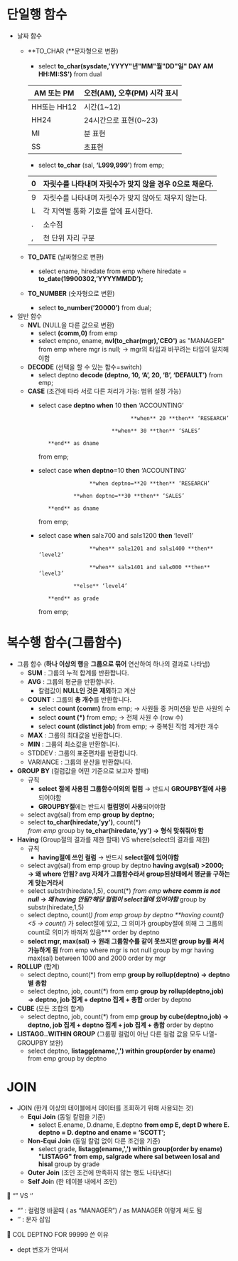 # 단일행 함수

- 날짜 함수
    - **TO_CHAR (**문자형으로 변환)
        - select **to_char(sysdate,'YYYY"년"MM"월"DD"일" DAY AM HH:MI:SS')** from dual
        
        | AM 또는 PM | 오전(AM), 오후(PM) 시각 표시 |
        | --- | --- |
        | HH또는 HH12 | 시간(1~12) |
        | HH24 | 24시간으로 표현(0~23) |
        | MI | 분 표현 |
        | SS | 초표현 |
        - select  **to_char** (sal, **‘L999,999’**) from emp;
        
        | 0 | 자릿수를 나타내며 자릿수가 맞지 않을 경우 0으로 채운다. |
        | --- | --- |
        | 9 | 자릿수를 나타내며 자릿수가 맞지 않아도 채우지 않는다. |
        | L | 각 지역별 통화 기호를 앞에 표시한다. |
        | . | 소수점 |
        | , | 천 단위 자리 구분 |
    - **TO_DATE** (날짜형으로 변환)
        - select ename, hiredate from emp where hiredate = **to_date(19900302,’YYYYMMDD’);**
    - **TO_NUMBER** (숫자형으로 변환)
        - select **to_number(’20000’)** from dual;
- 일반 함수
    - **NVL** (NULL을 다른 값으로 변환)
        - select **(comm,0)** from emp
        - select empno, ename, **nvl(to_char(mgr),'CEO')** as "MANAGER" from emp where mgr is null; → mgr의 타입과 바꾸려는 타입이 일치해야함
    - **DECODE** (선택을 할 수 있는 함수=switch)
        - select deptno **decode (deptno, 10, ‘A’, 20, ‘B’, ‘DEFAULT’)** from emp;
    - **CASE** (조건에 따라 서로 다른 처리가 가능: 범위 설정 가능)
        - select case **deptno when** 10 **then** ‘ACCOUNTING’
            
                                           **when** 20 **then** ‘RESEARCH’
            
                                     **when** 30 **then** ‘SALES’
            
                 **end** as dname
            
            from emp;
            
        - select case **when** **deptno**=10 **then** ‘ACCOUNTING’
            
                              **when deptno=**20 **then** ‘RESEARCH’
            
                         **when deptno=**30 **then** ‘SALES’
            
                 **end** as dname
            
            from emp;
            
        - select case **when** sal≥700 and sal≤1200 **then** ‘level1’
            
                              **when** sal≥1201 and sal≤1400 **then** ‘level2’
            
                              **when** sal≥1401 and sal≤000 **then** ‘level3’
            
                         **else** ‘level4’
            
                 **end** as grade
            
            from emp;
            

# 복수행 함수(그룹함수)

- 그룹 함수 (**하나 이상의 행**을 **그룹으로 묶어** 연산하여 하나의 결과로 나타냄)
    - **SUM** : 그룹의 누적 합계를 반환합니다.
    - **AVG** : 그룹의 평균을 반환합니다.
        - 칼럼값이 **NULL인 것은 제외**하고 계산
    - **COUNT** : 그룹의 **총 개수**를 반환합니다.
        - select **count (comm)** from emp; → 사원들 중 커미션을 받은 사원의 수
        - select **count (*)** from emp; → 전체 사원 수 (row 수)
        - select **count (distinct job)** from emp; → 중복된 직업 제거한 개수
    - **MAX** : 그룹의 최대값을 반환합니다.
    - **MIN** : 그룹의 최소값을 반환합니다.
    - STDDEV : 그룹의 표준편차를 반환합니다.
    - VARIANCE : 그룹의 분산을 반환합니다.
- **GROUP BY** (컬럼값을 어떤 기준으로 보고자 할때)
    - 규칙
        - **select 절에 사용된 그룹함수이외의 컬럼** → 반드시 **GROUPBY절에 사용**되어야함
        - **GROUPBY절**에는 반드시 **컬럼명이 사용**되어야함
    - select avg(sal) from emp **group by deptno;**
    - select **to_char(hiredate,'yy')**, count(*)    
    *from emp*
    group by **to_char(hiredate,'yy')   → 형식 맞춰줘야 함**
- **Having** (Group절의 결과를 제한 할때) VS where(select의 결과를 제한)
    - 규칙
        - **having절에 쓰인 컬럼** → 반드시 **select절에 있어야함**
    - select avg(sal) from emp group by deptno **having avg(sal) >2000; → 왜 where 안됨? avg 자체가 그룹함수라서 group된상태에서 평균을 구하는게 맞는거라서**
    - select substr(hiredate,1,5), count(*)
    *from emp
    **where comm is not null    → 왜 having 안됨?해당 컬럼이 select절에 있어야함***
    group by substr(hiredate,1,5)
    - select deptno, count(*)
    *from emp
    group by deptno
    **having count(*) <5   → count(*) 가  select절에 있고, 그 의미가 groupby절에 의해 그 그룹의 count로 의미가 바껴져 있음***
    order by deptno
    - **select mgr, max(sal)  → 원래 그룹함수를 같이 못쓰지만 group by를 써서 가능하게 됨**
    from emp
    where mgr is not null
    group by mgr
    having max(sal) between 1000 and 2000
    order by mgr
- **ROLLUP** (합계)
    - select deptno, count(*)
    from emp
    **group by rollup(deptno)  → deptno 별 총합**
    - select deptno, job, count(*)
    from emp
    **group by rollup(deptno,job)  → deptno, job 집계 + deptno 집계 + 총합**
    order by deptno
- **CUBE** (모든 조합의 합계)
    - select deptno, job, count(*)
    from emp
    **group by cube(deptno,job)  → deptno, job 집계 + deptno 집계 + job 집계 + 총합**
    order by deptno
- **LISTAGG..WITHIN GROUP** (그룹핑 컬럼이 아닌 다른 컬럼 값을 모두 나열-GROUPBY 보완)
    - select deptno,
    **listagg(ename,',') within group(order by ename)**
    from emp
    group by deptno

# JOIN

- JOIN (한개 이상의 테이블에서 데이터를 조회하기 위해 사용되는 것)
    - **Equi Join** (동일 칼럼을 기준)
        - select E.ename, D.dname, E.deptno **from emp E, dept D where E. deptno = D. deptno and ename = ‘SCOTT’;**
    - **Non-Equi Join**  (동일 칼럼 없이 다른 조건을 기준)
        - select grade,
        **listagg(ename,',') within group(order by ename) "LISTAGG"
        from emp, salgrade**
        **where sal between losal and hisal**
        group by grade
    - **Outer Join** (조인 조건에 만족하지 않는 행도 나타낸다)
    - **Self Joi**n (한 테이블 내에서 조인)

<aside>
🌝 “” VS ‘’

- “” : 컬럼명 바꿀때 ( as “MANAGER”) / as MANAGER 이렇게 써도 됨
- ‘’ : 문자 삽입
</aside>

<aside>
🌝 COL DEPTNO FOR 99999 쓴 이유

- dept 번호가 안떠서
</aside>
